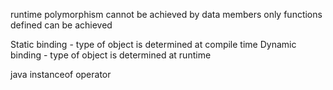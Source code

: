 

runtime polymorphism cannot be achieved by data members only functions defined 
can be achieved


Static binding - type of object is determined at compile time
Dynamic binding - type of object is determined at runtime 

java instanceof operator



